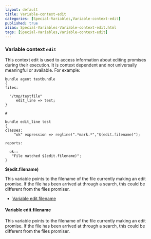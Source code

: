 ```yaml
---
layout: default
title: Variable-context-edit
categories: [Special-Variables,Variable-context-edit]
published: true
alias: Special-Variables-Variable-context-edit.html
tags: [Special-Variables,Variable-context-edit]
---
```


### Variable context `edit`

  

This context edit is used to access information about editing promises
during their execution. It is context dependent and not universally
meaningful or available. For example:

```
bundle agent testbundle
{
files:

  "/tmp/testfile"
     edit_line => test;
}

#

bundle edit_line test
{
classes:
    "ok" expression => regline(".*mark.*","$(edit.filename)");

reports:

  ok::
   "File matched $(edit.filename)";
}
```

**\$(edit.filename)**

This variable points to the filename of the file currently making an
edit promise. If the file has been arrived at through a search, this
could be different from the files promiser.

-   [Variable edit.filename](#Variable-edit_002efilename)

#### Variable edit.filename

  

This variable points to the filename of the file currently making an
edit promise. If the file has been arrived at through a search, this
could be different from the files promiser.
